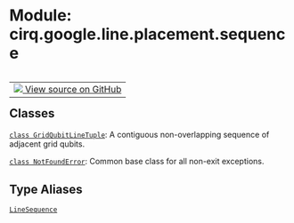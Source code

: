 <div itemscope itemtype="http://developers.google.com/ReferenceObject">
<meta itemprop="name" content="cirq.google.line.placement.sequence" />
<meta itemprop="path" content="Stable" />
</div>

# Module: cirq.google.line.placement.sequence

<!-- Insert buttons and diff -->

<table class="tfo-notebook-buttons tfo-api" align="left">

<td>
  <a target="_blank" href="https://github.com/quantumlib/cirq/tree/master/cirq/google/line/placement/sequence.py">
    <img src="https://www.tensorflow.org/images/GitHub-Mark-32px.png" />
    View source on GitHub
  </a>
</td>
</table>







## Classes

[`class GridQubitLineTuple`](../../../../cirq/google/line/placement/GridQubitLineTuple.md): A contiguous non-overlapping sequence of adjacent grid qubits.

[`class NotFoundError`](../../../../cirq/google/line/placement/sequence/NotFoundError.md): Common base class for all non-exit exceptions.

## Type Aliases

[`LineSequence`](../../../../cirq/google/line/placement/anneal/LineSequence.md)

